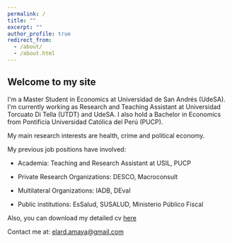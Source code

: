 ```yaml
---
permalink: /
title: ""
excerpt: ""
author_profile: true
redirect_from: 
  - /about/
  - /about.html
---
```


Welcome to my site
------
I'm a Master Student in Economics at Universidad de San Andrés (UdeSA). I'm currently working as Research and Teaching Assistant at Universidad Torcuato Di Tella (UTDT) and UdeSA. I also hold a Bachelor in Economics from Pontificia Universidad Católica del Perú (PUCP).

My main research interests are health, crime and political economy.

My previous job positions have involved:

* Academia: Teaching and Research Assistant at USIL, PUCP

* Private Research Organizations: DESCO, Macroconsult

* Multilateral Organizations: IADB, DEval

* Public institutions: EsSalud, SUSALUD, Ministerio Público Fiscal

Also, you can download my detailed cv [here](https://www.dropbox.com/s/5gxs6n53u4sdvv5/cv_eamaya.pdf?dl=0)

Contact me at:
[elard.amaya@gmail.com](mailto:elard.amaya@gmail.com?subject=[GitHub]%20Source%20Han%20Sans)
